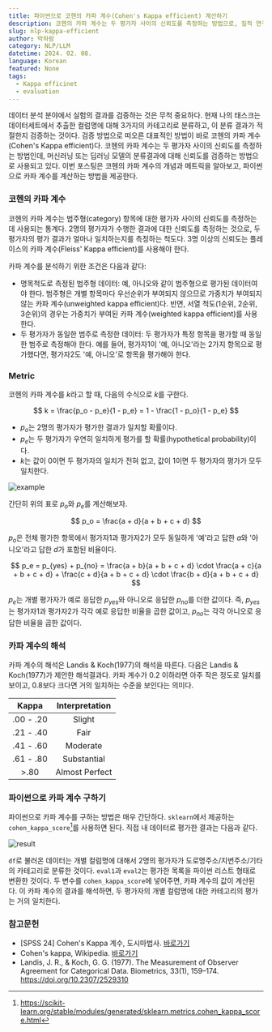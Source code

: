 ```yaml
---
title: 파이썬으로 코헨의 카파 계수(Cohen's Kappa efficient) 계산하기
description: 코헨의 카파 계수는 두 평가자 사이의 신뢰도를 측정하는 방법으로, 질적 연구방법부터 LLM 모델의 성능 평가까지 광범위하게 활용되고 있다. 코헨의 카파 계수의 개념을 알아보고, 파이썬으로 카파 계수를 구해보자.
slug: nlp-kappa-efficient
author: 박하람
category: NLP/LLM
datetime: 2024. 02. 08.
language: Korean
featured: None
tags:
  - Kappa efficinet
  - evaluation
---
```


데이터 분석 분야에서 실험의 결과를 검증하는 것은 무척 중요하다. 현재 나의 태스크는 데이터세트에서 추출한 컬럼명에 대해 3가지의 카테고리로 분류하고, 이 분류 결과가 적절한지 검증하는 것이다. 검증 방법으로 떠오른 대표적인 방법이 바로 코헨의 카파 계수(Cohen's Kappa efficient)다. 코헨의 카파 계수는 두 평가자 사이의 신뢰도를 측정하는 방법인데, 머신러닝 또는 딥러닝 모델의 분류결과에 대해 신뢰도를 검증하는 방법으로 사용되고 있다. 이번 포스팅은 코헨의 카파 계수의 개념과 메트릭을 알아보고, 파이썬으로 카파 계수를 계산하는 방법을 제공한다.

### 코헨의 카파 계수

코헨의 카파 계수는 범주형(category) 항목에 대한 평가자 사이의 신뢰도를 측정하는 데 사용되는 통계다. 2명의 평가자가 수행한 결과에 대한 신뢰도를 측정하는 것으로, 두 평가자의 평가 결과가 얼마나 일치하는지를 측정하는 척도다. 3명 이상의 신뢰도는 플레이스의 카파 계수(Fleiss' Kappa efficient)를 사용해야 한다.

카파 계수를 분석하기 위한 조건은 다음과 같다:

- 명목척도로 측정된 범주형 데이터: 예, 아니오와 같이 범주형으로 평가된 데이터여야 한다. 범주형은 개별 항목마다 우선순위가 부여되지 않으므로 가중치가 부여되지 않는 카파 계수(unweighted kappa efficient)다. 반면, 서열 척도(1순위, 2순위, 3순위)의 경우는 가중치가 부여된 카파 계수(weighted kappa efficient)를 사용한다.
- 두 평가자가 동일한 범주로 측정한 데이터: 두 평가자가 특정 항목을 평가할 때 동일한 범주로 측정해야 한다. 예를 들어, 평가자1이 '예, 아니오'라는 2가지 항목으로 평가했다면, 평가자2도 '예, 아니오'로 항목을 평가해야 한다.

### Metric

코헨의 카파 계수를 $k$라고 할 때, 다음의 수식으로 $k$를 구한다.

$$
k = \frac{p_o - p_e}{1 - p_e} = 1 - \frac{1 - p_o}{1 - p_e}
$$

- $p_o$는 2명의 평가자가 평가한 결과가 일치할 확률이다.
- $p_e$는 두 평가자가 우연히 일치하게 평가를 할 확률(hypothetical probability)이다.
- $k$는 값이 0이면 두 평가자의 일치가 전혀 없고, 값이 1이면 두 평가자의 평가가 모두 일치한다.

![example](/nlp-kappa-efficient/example.png)

간단히 위의 표로 $p_o$와 $p_e$를 계산해보자.

$$
p_o = \frac{a + d}{a + b + c + d}
$$

$p_o$은 전체 평가한 항목에서 평가자1과 평가자2가 모두 동일하게 '예'라고 답한 $a$와 '아니오'라고 답한 $d$가 포함된 비율이다.

$$
p_e = p_{yes} + p_{no} = \frac{a + b}{a + b + c + d} \cdot \frac{a + c}{a + b + c + d} + \frac{c + d}{a + b + c + d} \cdot \frac{b + d}{a + b + c + d}
$$

$p_e$는 개별 평가자가 예로 응답한 $p_{yes}$와 아니오로 응답한 $p_{no}$를 더한 값이다. 즉, $p_{yes}$는 평가자1과 평가자2가 각각 예로 응답한 비율을 곱한 값이고, $p_{no}$는 각각 아니오로 응답한 비율을 곱한 값이다.

### 카파 계수의 해석

카파 계수의 해석은 Landis & Koch(1977)의 해석을 따른다. 다음은 Landis & Koch(1977)가 제안한 해석결과다. 카파 계수가 0.2 이하라면 아주 작은 정도로 일치를 보이고, 0.8보다 크다면 거의 일치하는 수준을 보인다는 의미다.

|   Kappa   | Interpretation |
| :-------: | :------------: |
| .00 - .20 |     Slight     |
| .21 - .40 |      Fair      |
| .41 - .60 |    Moderate    |
| .61 - .80 |  Substantial   |
|   >.80    | Almost Perfect |

### 파이썬으로 카파 계수 구하기

파이썬으로 카파 계수를 구하는 방법은 매우 간단하다. `sklearn`에서 제공하는 `cohen_kappa_score`[^1]를 사용하면 된다. 직접 내 데이터로 평가한 결과는 다음과 같다.

![result](/nlp-kappa-efficient/result.png)

`df`로 불러온 데이터는 개별 컬럼명에 대해서 2명의 평가자가 도로명주소/지번주소/기타의 카테고리로 분류한 것이다. `eval1`과 `eval2`는 평가한 목록을 파이썬 리스트 형태로 변환한 것이다. 두 변수를 `cohen_kappa_score`에 넣어주면, 카파 계수의 값이 계산된다. 이 카파 계수의 결과를 해석하면, 두 평가자의 개별 컬럼명에 대한 카테고리의 평가는 거의 일치한다.

### 참고문헌

- [SPSS 24] Cohen's Kappa 계수, 도시마법사. [바로가기](https://blog.naver.com/PostView.nhn?blogId=y4769&logNo=220680837692)
- Cohen's kappa, Wikipedia. [바로가기](https://en.wikipedia.org/wiki/Cohen%27s_kappa)
- Landis, J. R., & Koch, G. G. (1977). The Measurement of Observer Agreement for Categorical Data. Biometrics, 33(1), 159–174. https://doi.org/10.2307/2529310

[^1]: https://scikit-learn.org/stable/modules/generated/sklearn.metrics.cohen_kappa_score.html
